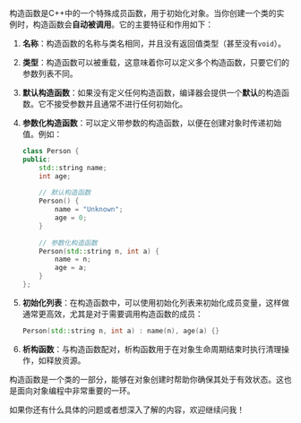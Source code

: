 构造函数是C++中的一个特殊成员函数，用于初始化对象。当你创建一个类的实例时，构造函数会**自动被调用**。它的主要特征和作用如下：

1. **名称**：构造函数的名称与类名相同，并且没有返回值类型（甚至没有`void`）。

2. **类型**：构造函数可以被重载，这意味着你可以定义多个构造函数，只要它们的参数列表不同。

3. **默认构造函数**：如果没有定义任何构造函数，编译器会提供一个**默认**的构造函数。它不接受参数并且通常不进行任何初始化。

4. **参数化构造函数**：可以定义带参数的构造函数，以便在创建对象时传递初始值。例如：
    ```cpp
    class Person {
    public:
        std::string name;
        int age;
        
        // 默认构造函数
        Person() {
            name = "Unknown";
            age = 0;
        }
        
        // 参数化构造函数
        Person(std::string n, int a) {
            name = n;
            age = a;
        }
    };
    ```

5. **初始化列表**：在构造函数中，可以使用初始化列表来初始化成员变量，这样做通常更高效，尤其是对于需要调用构造函数的成员：
    ```cpp
    Person(std::string n, int a) : name(n), age(a) {}
    ```

6. **析构函数**：与构造函数配对，析构函数用于在对象生命周期结束时执行清理操作，如释放资源。

构造函数是一个类的一部分，能够在对象创建时帮助你确保其处于有效状态。这也是面向对象编程中非常重要的一环。

如果你还有什么具体的问题或者想深入了解的内容，欢迎继续问我！
